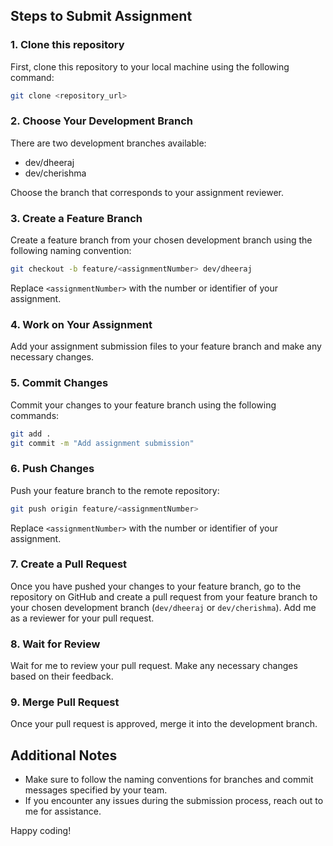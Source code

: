 ## Steps to Submit Assignment

### 1. Clone this repository
First, clone this repository to your local machine using the following command:
```bash
git clone <repository_url>
```

### 2. Choose Your Development Branch
There are two development branches available:
- dev/dheeraj
- dev/cherishma

Choose the branch that corresponds to your assignment reviewer.

### 3. Create a Feature Branch
Create a feature branch from your chosen development branch using the following naming convention:
```bash
git checkout -b feature/<assignmentNumber> dev/dheeraj
```
Replace `<assignmentNumber>` with the number or identifier of your assignment.

### 4. Work on Your Assignment
Add your assignment submission files to your feature branch and make any necessary changes.

### 5. Commit Changes
Commit your changes to your feature branch using the following commands:
```bash
git add .
git commit -m "Add assignment submission"
```

### 6. Push Changes
Push your feature branch to the remote repository:
```bash
git push origin feature/<assignmentNumber>
```
Replace `<assignmentNumber>` with the number or identifier of your assignment.

### 7. Create a Pull Request
Once you have pushed your changes to your feature branch, go to the repository on GitHub and create a pull request from your feature branch to your chosen development branch (`dev/dheeraj` or `dev/cherishma`). Add me as a reviewer for your pull request.

### 8. Wait for Review
Wait for me to review your pull request. Make any necessary changes based on their feedback.

### 9. Merge Pull Request
Once your pull request is approved, merge it into the development branch.

## Additional Notes
- Make sure to follow the naming conventions for branches and commit messages specified by your team.
- If you encounter any issues during the submission process, reach out to me for assistance.

Happy coding!